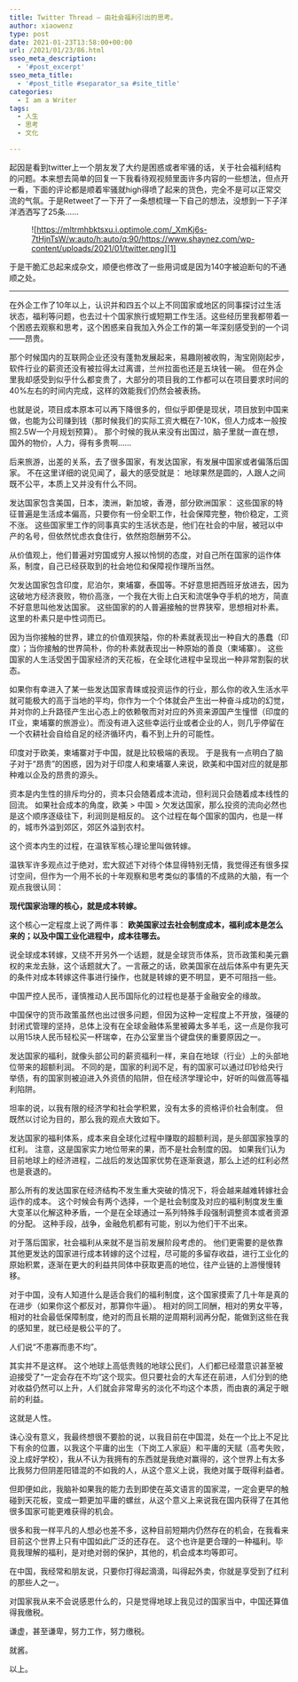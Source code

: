 ```yaml
---
title: Twitter Thread – 由社会福利引出的思考。
author: xiaowenz
type: post
date: 2021-01-23T13:58:00+00:00
url: /2021/01/23/86.html
sseo_meta_description:
  - '#post_excerpt'
sseo_meta_title:
  - '#post_title #separator_sa #site_title'
categories:
  - I am a Writer
tags:
  - 人生
  - 思考
  - 文化

---
```

起因是看到twitter上一个朋友发了大约是困惑或者牢骚的话，关于社会福利结构的问题。本来想去简单的回复一下我看待观视频里面许多内容的一些想法，但点开一看，下面的评论都是顺着牢骚就high得喷了起来的货色，完全不是可以正常交流的气氛。于是Retweet了一下开了一条想梳理一下自己的想法，没想到一下子洋洋洒洒写了25条……<figure class="wp-block-image">

![https://mltrmhbktsxu.i.optimole.com/_XmKj6s-7tHjnTsW/w:auto/h:auto/q:90/https://www.shaynez.com/wp-content/uploads/2021/01/twitter.png][1] </figure> 

于是干脆汇总起来成杂文，顺便也修改了一些用词或是因为140字被迫断句的不通顺之处。

<hr class="wp-block-separator" />

在外企工作了10年以上，认识并和四五个以上不同国家或地区的同事探讨过生活状态，福利等问题，也去过十个国家旅行或短期工作生活。这些经历里我都带着一个困惑去观察和思考，这个困惑来自我加入外企工作的第一年深刻感受到的一个词——昂贵。

那个时候国内的互联网企业还没有蓬勃发展起来，易趣刚被收购，淘宝刚刚起步，软件行业的薪资还没有被拉得太过离谱，兰州拉面也还是五块钱一碗。 但在外企里我却感受到似乎什么都变贵了，大部分的项目我的工作都可以在项目要求时间的40%左右的时间内完成，这样的效能我们仍然会被表扬。

也就是说，项目成本原本可以再下降很多的，但似乎即便是现状，项目放到中国来做，也能为公司赚到钱（那时候我们的实际工资大概在7-10K，但人力成本一般按照2.5W一个月规划预算）。 那个时候的我从来没有出国过，脑子里就一直在想，国外的物价，人力，得有多贵啊……

后来旅游，出差的关系，去了很多国家，有发达国家，有发展中国家或者偏落后国家。 不在这里详细的说见闻了，最大的感受就是： 地球果然是圆的，人跟人之间既不公平，本质上又并没有什么不同。

发达国家包含美国，日本，澳洲，新加坡，香港，部分欧洲国家： 这些国家的特征普遍是生活成本偏高，只要你有一份全职工作，社会保障完整，物价稳定，工资不涨。 这些国家里工作的同事真实的生活状态是，他们在社会的中层，被冠以中产的名号，但依然忧虑衣食住行，依然抱怨酬劳不公。

从价值观上，他们普遍对穷国或穷人报以怜悯的态度，对自己所在国家的运作体系，制度，自己已经获取到的社会地位和保障视作理所当然。

欠发达国家包含印度，尼泊尔，柬埔寨，泰国等。不好意思把西班牙放进去，因为这破地方经济衰败，物价高涨，一个我在大街上白天和流氓争夺手机的地方，简直不好意思叫他发达国家。 这些国家的的人普遍接触的世界狭窄，思想相对朴素。这里的朴素只是中性词而已。

因为当你接触的世界，建立的价值观狭隘，你的朴素就表现出一种自大的愚蠢（印度）；当你接触的世界简朴，你的朴素就表现出一种原始的善良（柬埔寨）。 这些国家的人生活受困于国家经济的天花板，在全球化进程中呈现出一种非常割裂的状态。

如果你有幸进入了某一些发达国家青睐或投资运作的行业，那么你的收入生活水平就可能极大的高于当地的平均，你作为一个个体就会产生出一种奋斗成功的幻觉，并对你的上升路径产生出心态上的依赖敬而对对应的外资来源国产生憧憬（印度的IT业，柬埔寨的旅游业）。而没有进入这些幸运行业或者企业的人，则几乎停留在一个农耕社会自给自足的经济循环内，看不到上升的可能性。

印度对于欧美，柬埔寨对于中国，就是比较极端的表现。 于是我有一点明白了脑子对于“昂贵”的困惑，因为对于印度人和柬埔寨人来说，欧美和中国对应的就是那种难以企及的昂贵的源头。

资本是内生性的排斥均分的，资本只会随着成本流动，但利润只会随着成本线性的回流。 如果社会成本的角度，欧美 > 中国 > 欠发达国家，那么投资的流向必然也是这个顺序逐级往下，利润则是相反的。 这个过程在每个国家的国内，也是一样的，城市外溢到郊区，郊区外溢到农村。

这个资本内生的过程，在温铁军核心理论里叫做转嫁。

温铁军许多观点过于绝对，宏大叙述下对待个体显得特别无情，我觉得还有很多探讨空间，但作为一个用不长的十年观察和思考类似的事情的不成熟的大脑，有一个观点我很认同：

**现代国家治理的核心，就是成本转嫁。**

这个核心一定程度上说了两件事：&nbsp;**欧美国家过去社会制度成本，福利成本是怎么来的；以及中国工业化进程中，成本往哪去。**

说全球成本转嫁，又绕不开另外一个话题，就是全球货币体系，货币政策和美元霸权的来龙去脉，这个话题就大了。一言蔽之的话，欧美国家在战后体系中有更先天的条件对成本转嫁这件事进行操作，也就是转嫁的更不明显，更不可阻挡一些。

中国严控人民币，谨慎推动人民币国际化的过程也是基于金融安全的缘故。

中国保守的货币政策虽然也出过很多问题，但因为这种一定程度上不开放，强硬的封闭式管理的坚持，总体上没有在全球金融体系里被薅太多羊毛，这一点是你我可以用15块人民币轻松买一杯瑞幸，在办公室里当个键盘侠的重要原因之一。

发达国家的福利，就像头部公司的薪资福利一样，来自在地球（行业）上的头部地位带来的超额利润。 不同的是，国家的利润不足，有的国家可以通过印钞给央行举债，有的国家则被迫进入外资债的陷阱，但在经济学理论中，好听的叫做高等福利陷阱。

坦率的说，以我有限的经济学和社会学积累，没有太多的资格评价社会制度。 但既然以讨论为目的，那么我的观点大致如下。

发达国家的福利体系，成本来自全球化过程中赚取的超额利润，是头部国家独享的红利。 注意，这是国家实力地位带来的果，而不是社会制度的因。 如果我们认为目前地球上的经济进程，二战后的发达国家优势在逐渐衰退，那么上述的红利必然也是衰退的。

那么所有的发达国家在经济结构不发生重大突破的情况下，将会越来越难转嫁社会运作的成本。 这个时候会有两个选择，一个是社会制度及对应的福利制度发生重大变革以化解这种矛盾，一个是在全球通过一系列特殊手段强制调整资本或者资源的分配。 这种手段，战争，金融危机都有可能，别以为他们干不出来。

对于落后国家，社会福利从来就不是当前发展阶段考虑的。 他们更需要的是依靠其他更发达的国家进行成本转嫁的这个过程，尽可能的多留存收益，进行工业化的原始积累，逐渐在更大的利益共同体中获取更高的地位，往产业链的上游慢慢转移。

对于中国，没有人知道什么是适合我们的福利制度，这个国家摸索了几十年是真的在进步（如果你这个都反对，那算你牛逼）。 相对的同工同酬，相对的男女平等，相对的社会最低保障制度，绝对的而且长期的逆周期利润再分配，能做到这些在我的感知里，就已经是极公平的了。

人们说“不患寡而患不均”。

其实并不是这样。 这个地球上高低贵贱的地球公民们，人们都已经潜意识甚至被迫接受了“一定会存在不均”这个现实。但只要社会的大车还在前进，人们分到的绝对收益仍然可以上升，人们就会非常卑劣的淡化不均这个本质，而由衷的满足于眼前的利益。

这就是人性。

诛心没有意义，我最终想很不要脸的说，以我目前在中国混，处在一个比上不足比下有余的位置，以我这个平庸的出生（下岗工人家庭）和平庸的天赋（高考失败，没上成好学校），我从不认为我拥有的东西就是我绝对赢得的，这个世界上有太多比我努力但阴差阳错混的不如我的人，从这个意义上说，我绝对属于既得利益者。

但即便如此，我脑补如果我的能力去到即使在英文语言的国家混，一定会更早的触碰到天花板，变成一颗更加平庸的螺丝，从这个意义上来说我在国内获得了在其他很多国家可能更难获得的机会。

很多和我一样平凡的人想必也差不多，这种目前短期内仍然存在的机会，在我看来目前这个世界上只有中国如此广泛的还存在。 这个也许是更合理的一种福利。毕竟我理解的福利，是对绝对弱的保护，其他的，机会成本均等即可。

在中国，我经常和朋友说，只要你打得起滴滴，叫得起外卖，你就是享受到了红利的那些人之一。

对国家我从来不会说感恩什么的，只是觉得地球上我见过的国家当中，中国还算值得我缴税。

谦虚，甚至谦卑，努力工作，努力缴税。

就酱。

以上。

 [1]: https://mltrmhbktsxu.i.optimole.com/_XmKj6s-7tHjnTsW/w:auto/h:auto/q:90/https://www.shaynez.com/wp-content/uploads/2021/01/twitter.png